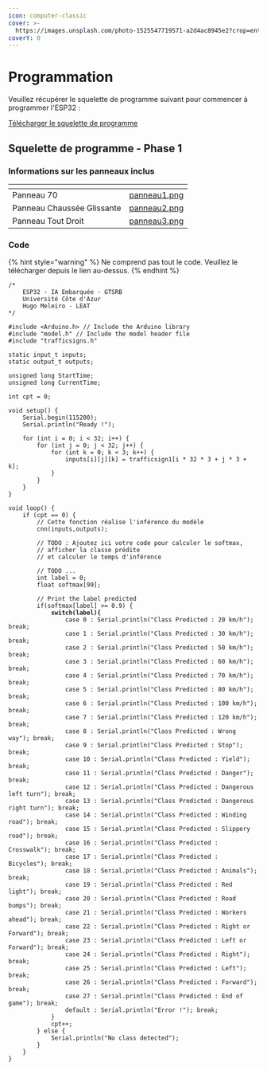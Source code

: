 ```yaml
---
icon: computer-classic
cover: >-
  https://images.unsplash.com/photo-1525547719571-a2d4ac8945e2?crop=entropy&cs=srgb&fm=jpg&ixid=M3wxOTcwMjR8MHwxfHNlYXJjaHwzfHxjb21wdXRlcnxlbnwwfHx8fDE3NDE1NDQ2NTZ8MA&ixlib=rb-4.0.3&q=85
coverY: 0
---
```


# Programmation

Veuillez récupérer le squelette de programme suivant pour commencer à programmer l'ESP32 :

[Télécharger le squelette de programme](https://gitlab.hugofnm.fr/simai32/simai32/-/tree/master/ESP32/)

## Squelette de programme - Phase 1

### Informations sur les panneaux inclus

<table data-view="cards"><thead><tr><th></th><th data-hidden data-card-cover data-type="files"></th></tr></thead><tbody><tr><td>Panneau 70</td><td><a href="../.gitbook/assets/panneau1.png">panneau1.png</a></td></tr><tr><td>Panneau Chaussée Glissante</td><td><a href="../.gitbook/assets/panneau2.png">panneau2.png</a></td></tr><tr><td>Panneau Tout Droit</td><td><a href="../.gitbook/assets/panneau3.png">panneau3.png</a></td></tr></tbody></table>

### Code

{% hint style="warning" %}
Ne comprend pas tout le code. Veuillez le télécharger depuis le lien au-dessus.
{% endhint %}

<pre class="language-cpp"><code class="lang-cpp">/*
    ESP32 - IA Embarquée - GTSRB
    Université Côte d'Azur
    Hugo Meleiro - LEAT
*/

#include &#x3C;Arduino.h> // Include the Arduino library
#include "model.h" // Include the model header file
#include "trafficsigns.h"

static input_t inputs;
static output_t outputs;

unsigned long StartTime;
unsigned long CurrentTime;

int cpt = 0;

void setup() {
    Serial.begin(115200);
    Serial.println("Ready !");
    
    for (int i = 0; i &#x3C; 32; i++) {
        for (int j = 0; j &#x3C; 32; j++) {
            for (int k = 0; k &#x3C; 3; k++) {
                inputs[i][j][k] = trafficsign1[i * 32 * 3 + j * 3 + k];
            }
        }
    }
}

void loop() {
    if (cpt == 0) {
        // Cette fonction réalise l'inférence du modèle
        cnn(inputs,outputs);
    
        // TODO : Ajoutez ici votre code pour calculer le softmax,
        // afficher la classe prédite  
        // et calculer le temps d'inférence
    
        // TODO ...
        int label = 0;
        float softmax[99];
    
        // Print the label predicted
        if(softmax[label] >= 0.9) {
<strong>            switch(label){
</strong>                case 0 : Serial.println("Class Predicted : 20 km/h"); break;
                case 1 : Serial.println("Class Predicted : 30 km/h"); break;
                case 2 : Serial.println("Class Predicted : 50 km/h"); break;
                case 3 : Serial.println("Class Predicted : 60 km/h"); break;
                case 4 : Serial.println("Class Predicted : 70 km/h"); break;
                case 5 : Serial.println("Class Predicted : 80 km/h"); break;
                case 6 : Serial.println("Class Predicted : 100 km/h"); break;
                case 7 : Serial.println("Class Predicted : 120 km/h"); break;
                case 8 : Serial.println("Class Predicted : Wrong way"); break;
                case 9 : Serial.println("Class Predicted : Stop"); break;
                case 10 : Serial.println("Class Predicted : Yield"); break;
                case 11 : Serial.println("Class Predicted : Danger"); break;
                case 12 : Serial.println("Class Predicted : Dangerous left turn"); break;
                case 13 : Serial.println("Class Predicted : Dangerous right turn"); break;
                case 14 : Serial.println("Class Predicted : Winding road"); break;
                case 15 : Serial.println("Class Predicted : Slippery road"); break;
                case 16 : Serial.println("Class Predicted : Crosswalk"); break;
                case 17 : Serial.println("Class Predicted : Bicycles"); break;
                case 18 : Serial.println("Class Predicted : Animals"); break;
                case 19 : Serial.println("Class Predicted : Red light"); break;
                case 20 : Serial.println("Class Predicted : Road bumps"); break;
                case 21 : Serial.println("Class Predicted : Workers ahead"); break;
                case 22 : Serial.println("Class Predicted : Right or Forward"); break;
                case 23 : Serial.println("Class Predicted : Left or Forward"); break;
                case 24 : Serial.println("Class Predicted : Right"); break;
                case 25 : Serial.println("Class Predicted : Left"); break;
                case 26 : Serial.println("Class Predicted : Forward"); break;
                case 27 : Serial.println("Class Predicted : End of game"); break;
                default : Serial.println("Error !"); break;
            }
            cpt++;
        } else {
            Serial.println("No class detected");
        }
    }
}
</code></pre>

